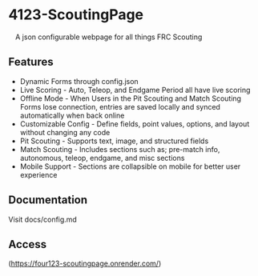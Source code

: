 # 4123-ScoutingPage
&emsp;A json configurable webpage for all things FRC Scouting

## Features
* Dynamic Forms through config.json
* Live Scoring - Auto, Teleop, and Endgame Period all have live scoring
* Offline Mode - When Users in the Pit Scouting and Match Scouting Forms lose connection, entries are saved locally and synced automatically when back online
* Customizable Config - Define fields, point values, options, and layout without changing any code
* Pit Scouting - Supports text, image, and structured fields
* Match Scouting - Includes sections such as; pre-match info, autonomous, teleop, endgame, and misc sections
* Mobile Support - Sections are collapsible on mobile for better user experience

## Documentation
Visit docs/config.md

## Access
(https://four123-scoutingpage.onrender.com/)
